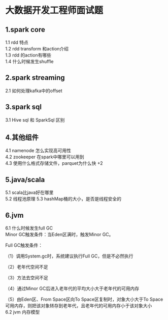 # 大数据开发工程师面试题
## 1.spark core
1.1 rdd 特点  
1.2 rdd transform 和action介绍  
1.3 rdd 的action有哪些  
1.4 什么时候发生shuffle

## 2.spark streaming
2.1 如何处理kafka中的offset
## 3.spark sql
 3.1 Hive sql 和 SparkSql 区别  
## 4.其他组件
4.1 namenode 怎么实现高可用性  
4.2 zookeeper 在spark中哪里可以用到  
4.3 使用什么格式存储文件，parquet为什么快 +2

## 5.java/scala
5.1 scala比java好在哪里  
5.2 线程池原理
5.3 hashMap桶的大小，是否是线程安全的

## 6.jvm 
6.1 什么时候发生full GC  
Minor GC触发条件：当Eden区满时，触发Minor GC。

Full GC触发条件：

（1）调用System.gc时，系统建议执行Full GC，但是不必然执行

（2）老年代空间不足

（3）方法去空间不足

（4）通过Minor GC后进入老年代的平均大小大于老年代的可用内存

（5）由Eden区、From Space区向To Space区复制时，对象大小大于To Space可用内存，则把该对象转存到老年代，且老年代的可用内存小于该对象大小  
6.2 jvm 内存模型  
